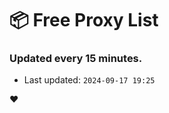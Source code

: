 # :package: Free Proxy List
### Updated every 15 minutes.

- Last updated: `2024-09-17 19:25`

:heart:
